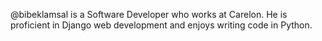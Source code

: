 @bibeklamsal is a Software Developer who works at Carelon. He is proficient in Django web development and enjoys writing code in Python.

<!---
bibeklamsa1/bibeklamsa1 is a ✨ special ✨ repository because its `README.md` (this file) appears on your GitHub profile.
You can click the Preview link to take a look at your changes.
--->
